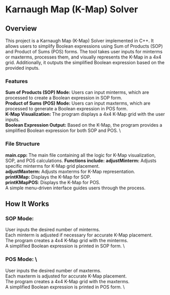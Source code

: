 # Karnaugh Map (K-Map) Solver
## **Overview**
This project is a Karnaugh Map (K-Map) Solver implemented in C++. It allows users to simplify Boolean expressions using Sum of Products (SOP) and Product of Sums (POS) forms. The tool takes user inputs for minterms or maxterms, processes them, and visually represents the K-Map in a 4x4 grid. Additionally, it outputs the simplified Boolean expression based on the provided inputs.
### Features
**Sum of Products (SOP) Mode:** Users can input minterms, which are processed to create a Boolean expression in SOP form. \
**Product of Sums (POS) Mode:** Users can input maxterms, which are processed to generate a Boolean expression in POS form. \
**K-Map Visualization:** The program displays a 4x4 K-Map grid with the user inputs. \
**Boolean Expression Output:** Based on the K-Map, the program provides a simplified Boolean expression for both SOP and POS. \
### File Structure 

**main.cpp:** The main file containing all the logic for K-Map visualization, SOP, and POS calculations.
**Functions include:**
**adjustMinterm:** Adjusts specific minterms for K-Map grid placement. \
**adjustMaxterm:** Adjusts maxterms for K-Map representation. \
**printKMap:** Displays the K-Map for SOP. \
**printKMapPOS**: Displays the K-Map for POS. \
A simple menu-driven interface guides users through the process. 

## How It Works
### SOP Mode:

User inputs the desired number of minterms. \
Each minterm is adjusted if necessary for accurate K-Map placement. \
The program creates a 4x4 K-Map grid with the minterms. \
A simplified Boolean expression is printed in SOP form. \
### POS Mode: \
User inputs the desired number of maxterms. \
Each maxterm is adjusted for accurate K-Map placement. \
The program creates a 4x4 K-Map grid with the maxterms. \
A simplified Boolean expression is printed in POS form. \


